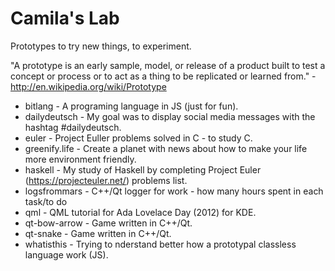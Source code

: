 # Camila's Lab

Prototypes to try new things, to experiment.

"A prototype is an early sample, model, or release of a product built to test a concept or process or to act as a thing to be replicated or learned from." - http://en.wikipedia.org/wiki/Prototype

* bitlang - A programing language in JS (just for fun).
* dailydeutsch - My goal was to display social media messages with the hashtag #dailydeutsch.
* euler - Project Euller problems solved in C - to study C.
* greenify.life - Create a planet with news about how to make your life more environment friendly.
* haskell - My study of Haskell by completing Project Euler (https://projecteuler.net/) problems list.
* logsfrommars - C++/Qt logger for work - how many hours spent in each task/to do
* qml - QML tutorial for Ada Lovelace Day (2012) for KDE.
* qt-bow-arrow - Game written in C++/Qt.
* qt-snake - Game written in C++/Qt.
* whatisthis - Trying to nderstand better how a prototypal classless language work (JS).







